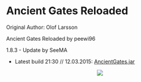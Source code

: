 
Ancient Gates Reloaded
==================================================================
Original Author: Olof Larsson

Ancient Gates Reloaded by peewi96

1.8.3 - Update by SeeMA

- Latest build 21:30 // 12.03.2015: <a href="http://www.file-upload.net/download-10411844/AncientGates.jar.html">AncientGates.jar</a>

<p align="center">
<img src="http://api.mcstats.org/signature/AncientGates.png" />
</p>

